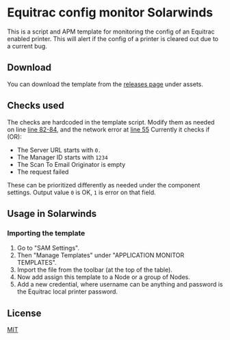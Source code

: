 # Equitrac config monitor Solarwinds
This is a script and APM template for monitoring the config of an Equitrac enabled printer.
This will alert if the config of a printer is cleared out due to a current bug.

## Download
You can download the template from the [releases page](/releases) under assets.

## Checks used
The checks are hardcoded in the template script.
Modify them as needed on line [line 82-84](./blob/main/data/equitrac-status-solarwinds.ps1#L82), and the network error at [line 55](./blob/main/data/equitrac-status-solarwinds.ps1#L55)
Currently it checks if (OR):
- The Server URL starts with `0.`
- The Manager ID starts with `1234`
- The Scan To Email Originator is empty
- The request failed

These can be prioritized differently as needed under the component settings.
Output value `0` is OK, `1` is error on that field.

## Usage in Solarwinds
### Importing the template
1. Go to "SAM Settings".
2. Then "Manage Templates" under "APPLICATION MONITOR TEMPLATES".
3. Import the file from the toolbar (at the top of the table).
4. Now add assign this template to a Node or a group of Nodes.
5. Add a new credential, where username can be anything and password is the Equitrac local printer password.

## License
[MIT](LICENSE)